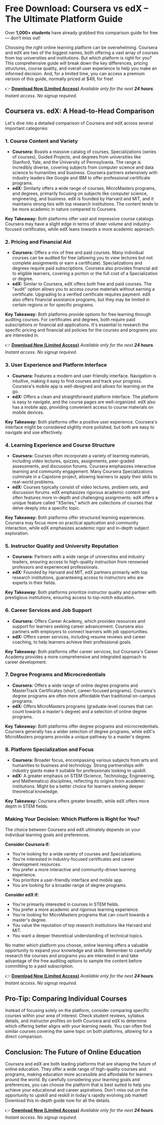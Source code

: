 # Free Download: Coursera vs edX – The Ultimate Platform Guide

Over **1,000+ students** have already grabbed this comparison guide for free — don’t miss out!

Choosing the right online learning platform can be overwhelming. Coursera and edX are two of the biggest names, both offering a vast array of courses from top universities and institutions. But which platform is right for you? This comprehensive guide will break down the key differences, pricing structures, course quality, and overall user experience to help you make an informed decision. And, for a limited time, you can access a premium version of this guide, normally priced at $49, for free!

👉 [**Download Now (Limited Access)**](https://udemywork.com/coursera-vs-edx)
_Available only for the next **24 hours**. Instant access. No signup required._

## Coursera vs. edX: A Head-to-Head Comparison

Let's dive into a detailed comparison of Coursera and edX across several important categories:

### 1. Course Content and Variety

*   **Coursera:** Boasts a massive catalog of courses, Specializations (series of courses), Guided Projects, and degrees from universities like Stanford, Yale, and the University of Pennsylvania. The range is incredibly diverse, covering subjects from computer science and data science to humanities and business. Coursera partners extensively with industry leaders like Google and IBM to offer professional certificate programs.
*   **edX:** Similarly offers a wide range of courses, MicroMasters programs, and degrees, primarily focusing on subjects like computer science, engineering, and business. edX is founded by Harvard and MIT, and it maintains strong ties with top research institutions. The content tends to be more academic in nature compared to Coursera.

**Key Takeaway:** Both platforms offer vast and impressive course catalogs. Coursera may have a slight edge in terms of sheer volume and industry-focused certificates, while edX leans towards a more academic approach.

### 2. Pricing and Financial Aid

*   **Coursera:** Offers a mix of free and paid courses. Many individual courses can be audited for free (allowing you to view lectures but not complete assignments or earn a certificate). Specializations and degrees require paid subscriptions. Coursera also provides financial aid to eligible learners, covering a portion or the full cost of a Specialization or degree.
*   **edX:** Similar to Coursera, edX offers both free and paid courses. The "audit" option allows you to access course materials without earning a certificate. Upgrading to a verified certificate requires payment. edX also offers financial assistance programs, but they may be limited in certain regions or for specific programs.

**Key Takeaway:** Both platforms provide options for free learning through auditing courses. For certificates and degrees, both require paid subscriptions or financial aid applications. It's essential to research the specific pricing and financial aid policies for the courses and programs you are interested in.

👉 [**Download Now (Limited Access)**](https://udemywork.com/coursera-vs-edx)
_Available only for the next **24 hours**. Instant access. No signup required._

### 3. User Experience and Platform Interface

*   **Coursera:** Features a modern and user-friendly interface. Navigation is intuitive, making it easy to find courses and track your progress. Coursera's mobile app is well-designed and allows for learning on the go.
*   **edX:** Offers a clean and straightforward platform interface. The platform is easy to navigate, and the course pages are well-organized. edX also has a mobile app, providing convenient access to course materials on mobile devices.

**Key Takeaway:** Both platforms offer a positive user experience. Coursera's interface might be considered slightly more polished, but both are easy to navigate and use effectively.

### 4. Learning Experience and Course Structure

*   **Coursera:** Courses often incorporate a variety of learning materials, including video lectures, quizzes, assignments, peer-graded assessments, and discussion forums. Coursera emphasizes interactive learning and community engagement. Many Coursera Specializations culminate in a Capstone project, allowing learners to apply their skills to real-world problems.
*   **edX:** Courses typically consist of video lectures, problem sets, and discussion forums. edX emphasizes rigorous academic content and often features more in-depth and challenging assignments. edX offers a unique feature called "XSeries," which are collections of courses that delve deeply into a specific topic.

**Key Takeaway:** Both platforms offer structured learning experiences. Coursera may focus more on practical application and community interaction, while edX emphasizes academic rigor and in-depth subject exploration.

### 5. Instructor Quality and University Reputation

*   **Coursera:** Partners with a wide range of universities and industry leaders, ensuring access to high-quality instruction from renowned professors and experienced professionals.
*   **edX:** Founded by Harvard and MIT, edX partners primarily with top research institutions, guaranteeing access to instructors who are experts in their fields.

**Key Takeaway:** Both platforms prioritize instructor quality and partner with prestigious institutions, ensuring access to top-notch education.

### 6. Career Services and Job Support

*   **Coursera:** Offers Career Academy, which provides resources and support for learners seeking career advancement. Coursera also partners with employers to connect learners with job opportunities.
*   **edX:** Offers career services, including resume reviews and career coaching, to help learners achieve their professional goals.

**Key Takeaway:** Both platforms offer career services, but Coursera's Career Academy provides a more comprehensive and integrated approach to career development.

### 7. Degree Programs and Microcredentials

*   **Coursera:** Offers a wide range of online degree programs and MasterTrack Certificates (short, career-focused programs). Coursera's degree programs are often more affordable than traditional on-campus programs.
*   **edX:** Offers MicroMasters programs (graduate-level courses that can count towards a master's degree) and a selection of online degree programs.

**Key Takeaway:** Both platforms offer degree programs and microcredentials. Coursera generally has a wider selection of degree programs, while edX's MicroMasters programs provide a unique pathway to a master's degree.

### 8. Platform Specialization and Focus

* **Coursera:** Broader focus, encompassing various subjects from arts and humanities to business and technology. Strong partnerships with industry giants make it suitable for professionals looking to upskill.
* **edX:** A greater emphasis on STEM (Science, Technology, Engineering, and Mathematics) disciplines, reflecting its origins from academic institutions. Might be a better choice for learners seeking deeper theoretical knowledge.

**Key Takeaway:** Coursera offers greater breadth, while edX offers more depth in STEM fields.

### Making Your Decision: Which Platform is Right for You?

The choice between Coursera and edX ultimately depends on your individual learning goals and preferences.

**Consider Coursera if:**

*   You're looking for a wide variety of courses and Specializations.
*   You're interested in industry-focused certificates and career development resources.
*   You prefer a more interactive and community-driven learning experience.
*   You prioritize a user-friendly interface and mobile app.
*   You are looking for a broader range of degree programs.

**Consider edX if:**

*   You're primarily interested in courses in STEM fields.
*   You prefer a more academic and rigorous learning experience.
*   You're looking for MicroMasters programs that can count towards a master's degree.
*   You value the reputation of top research institutions like Harvard and MIT.
*   You want a deeper theoretical understanding of technical topics.

No matter which platform you choose, online learning offers a valuable opportunity to expand your knowledge and skills. Remember to carefully research the courses and programs you are interested in and take advantage of the free auditing options to sample the content before committing to a paid subscription.

👉 [**Download Now (Limited Access)**](https://udemywork.com/coursera-vs-edx)
_Available only for the next **24 hours**. Instant access. No signup required._

## Pro-Tip: Comparing Individual Courses

Instead of focusing solely on the platform, consider comparing specific courses within your area of interest. Check student reviews, syllabus details, and instructor profiles on both Coursera and edX to determine which offering better aligns with your learning needs. You can often find similar courses covering the same topic on both platforms, allowing for a direct comparison.

## Conclusion: The Future of Online Education

Coursera and edX are both leading platforms that are shaping the future of online education. They offer a wide range of high-quality courses and programs, making education more accessible and affordable for learners around the world. By carefully considering your learning goals and preferences, you can choose the platform that is best suited to help you achieve your educational and career aspirations. Don't miss out on the opportunity to upskill and reskill in today's rapidly evolving job market! Download this in-depth guide now for all the details.

👉 [**Download Now (Limited Access)**](https://udemywork.com/coursera-vs-edx)
_Available only for the next **24 hours**. Instant access. No signup required._
